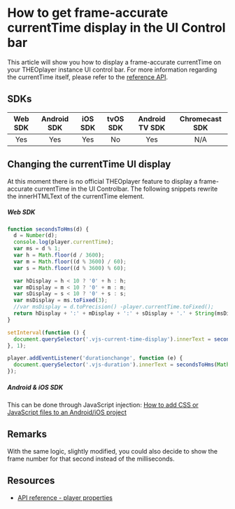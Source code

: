# How to get frame-accurate currentTime display in the UI Control bar

This article will show you how to display a frame-accurate currentTime on your THEOplayer instance UI control bar. For more information regarding the currentTime itself, please refer to the [reference API](pathname:///theoplayer/v4/api-reference/web/classes/ChromelessPlayer.html).

## SDKs

| Web SDK | Android SDK | iOS SDK | tvOS SDK | Android TV SDK | Chromecast SDK |
| :-----: | :---------: | :-----: | :------: | :------------: | :------------: |
|   Yes   |     Yes     |   Yes   |    No    |      Yes       |      N/A       |

## Changing the currentTime UI display

At this moment there is no official THEOplayer feature to display a frame-accurate currentTime in the UI Controlbar. The following snippets rewrite the innerHTMLText of the currentTime element.

##### Web SDK

```js
function secondsToHms(d) {
  d = Number(d);
  console.log(player.currentTime);
  var ms = d % 1;
  var h = Math.floor(d / 3600);
  var m = Math.floor((d % 3600) / 60);
  var s = Math.floor((d % 3600) % 60);

  var hDisplay = h < 10 ? '0' + h : h;
  var mDisplay = m < 10 ? '0' + m : m;
  var sDisplay = s < 10 ? '0' + s : s;
  var msDisplay = ms.toFixed(3);
  //var msDisplay = d.toPrecision() -player.currentTime.toFixed();
  return hDisplay + ':' + mDisplay + ':' + sDisplay + '.' + String(msDisplay).split('.')[1];
}

setInterval(function () {
  document.querySelector('.vjs-current-time-display').innerText = secondsToHms(player.currentTime);
}, 1);

player.addEventListener('durationchange', function (e) {
  document.querySelector('.vjs-duration').innerText = secondsToHms(Math.floor(e.duration));
});
```

##### Android & iOS SDK

This can be done through JavaScript injection: [How to add CSS or JavaScript files to an Android/iOS project](../../../faq/01-how-to-add-css-or-javascript-files-to-android-ios.md)

## Remarks

With the same logic, slightly modified, you could also decide to show the frame number for that second instead of the milliseconds.

## Resources

- [API reference - player properties](pathname:///theoplayer/v4/api-reference/web/classes/ChromelessPlayer.html)
